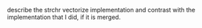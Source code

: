 describe the strchr vectorize implementation and contrast with the implementation that I did, if it is merged.